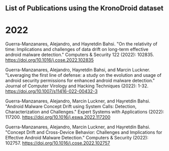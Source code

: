 ## List of Publications using the KronoDroid dataset

# 2022

Guerra-Manzanares, Alejandro, and Hayretdin Bahsi. "On the relativity of time: Implications and challenges of data drift on long-term effective android malware detection." Computers & Security 122 (2022): 102835. https://doi.org/10.1016/j.cose.2022.102835

Guerra-Manzanares, Alejandro, Hayretdin Bahsi, and Marcin Luckner. "Leveraging the first line of defense: a study on the evolution and usage of android security permissions for enhanced android malware detection." Journal of Computer Virology and Hacking Techniques (2022): 1-32. https://doi.org/10.1007/s11416-022-00432-3

Guerra-Manzanares, Alejandro, Marcin Luckner, and Hayretdin Bahsi. "Android Malware Concept Drift using System Calls: Detection, Characterization and Challenges." Expert Systems with Applications (2022): 117200. https://doi.org/10.1016/j.eswa.2022.117200

Guerra-Manzanares, Alejandro, Marcin Luckner, and Hayretdin Bahsi. "Concept Drift and Cross-Device Behavior: Challenges and Implications for Effective Android Malware Detection." Computers & Security (2022): 102757. https://doi.org/10.1016/j.cose.2022.102757
